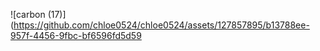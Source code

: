 ![carbon (17)](https://github.com/chloe0524/chloe0524/assets/127857895/b13788ee-957f-4456-9fbc-bf6596fd5d59
